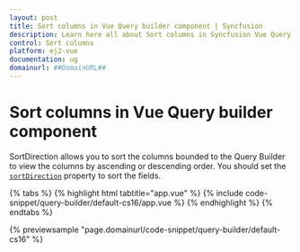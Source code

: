 ```yaml
---
layout: post
title: Sort columns in Vue Query builder component | Syncfusion
description: Learn here all about Sort columns in Syncfusion Vue Query builder component of Syncfusion Essential JS 2 and more.
control: Sort columns 
platform: ej2-vue
documentation: ug
domainurl: ##DomainURL##
---
```


# Sort columns in Vue Query builder component

SortDirection allows you to sort the columns bounded to the Query Builder to view the columns by ascending or descending order. You should set the [`sortDirection`](https://ej2.syncfusion.com/vue/documentation/api/query-builder/#sortdirection) property to sort the fields.

{% tabs %}
{% highlight html tabtitle="app.vue" %}
{% include code-snippet/query-builder/default-cs16/app.vue %}
{% endhighlight %}
{% endtabs %}
        
{% previewsample "page.domainurl/code-snippet/query-builder/default-cs16" %}
